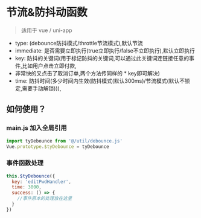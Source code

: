 <!--
 * @Author: Liang Liang
 * @Date: 2020-04-22 15:43:15
 * @Description: 
 -->
# 节流&防抖动函数
> 适用于 vue / uni-app

 * type: (debounce防抖模式/throttle节流模式),默认节流
 * immediate: 是否需要立即执行(true立即执行/false不立即执行),默认立即执行
 * key: 防抖的关键词(用于标记防抖的关键词,可以通过此关键词连链接任意的事件,比如用户点击立即付款,
 * 非常快的又点击了取消订单,两个方法传同样的 * key即可解决)
 * time: 防抖时间(多少时间内生效(防抖模式(默认300ms)/节流模式(默认不锁定,需要手动解锁))),

## 如何使用？

### main.js 加入全局引用
```javascript
import tyDebounce from '@/util/debounce.js'
Vue.prototype.$tyDebounce = tyDebounce
```

### 事件函数处理
```javascript
this.$tyDebounce({
  key: 'editPwdHandler',
  time: 3000,
  success: () => {
    //事件原本的处理放在这里
  }
})
```